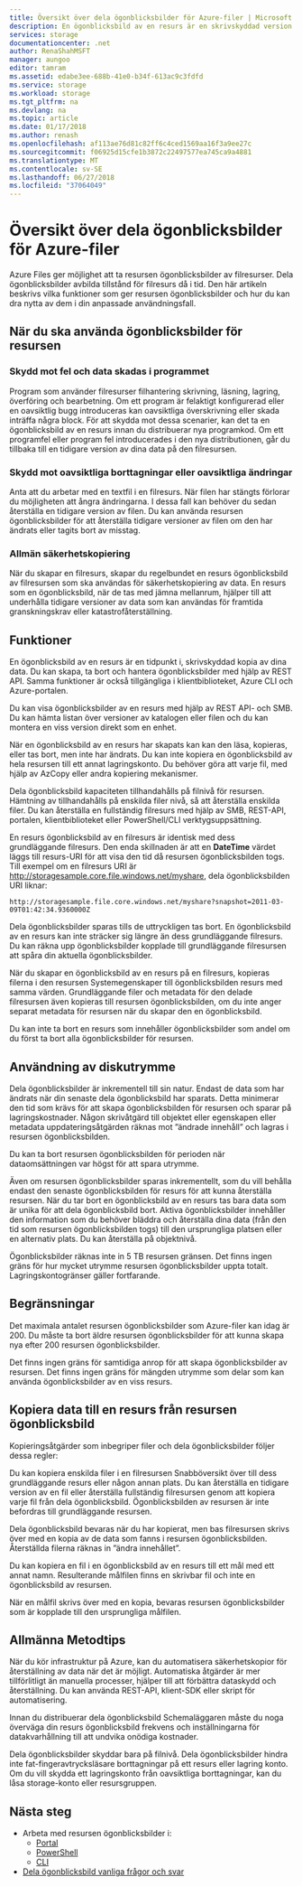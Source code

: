 ```yaml
---
title: Översikt över dela ögonblicksbilder för Azure-filer | Microsoft Docs
description: En ögonblicksbild av en resurs är en skrivskyddad version av en resurs i Azure-filer som hämtas vid en tidpunkt som ett sätt att säkerhetskopiera resursen.
services: storage
documentationcenter: .net
author: RenaShahMSFT
manager: aungoo
editor: tamram
ms.assetid: edabe3ee-688b-41e0-b34f-613ac9c3fdfd
ms.service: storage
ms.workload: storage
ms.tgt_pltfrm: na
ms.devlang: na
ms.topic: article
ms.date: 01/17/2018
ms.author: renash
ms.openlocfilehash: af113ae76d81c82ff6c4ced1569aa16f3a9ee27c
ms.sourcegitcommit: f06925d15cfe1b3872c22497577ea745ca9a4881
ms.translationtype: MT
ms.contentlocale: sv-SE
ms.lasthandoff: 06/27/2018
ms.locfileid: "37064049"
---
```

# <a name="overview-of-share-snapshots-for-azure-files"></a>Översikt över dela ögonblicksbilder för Azure-filer 
Azure Files ger möjlighet att ta resursen ögonblicksbilder av filresurser. Dela ögonblicksbilder avbilda tillstånd för filresurs då i tid. Den här artikeln beskrivs vilka funktioner som ger resursen ögonblicksbilder och hur du kan dra nytta av dem i din anpassade användningsfall.

## <a name="when-to-use-share-snapshots"></a>När du ska använda ögonblicksbilder för resursen

### <a name="protection-against-application-error-and-data-corruption"></a>Skydd mot fel och data skadas i programmet
Program som använder filresurser filhantering skrivning, läsning, lagring, överföring och bearbetning. Om ett program är felaktigt konfigurerad eller en oavsiktlig bugg introduceras kan oavsiktliga överskrivning eller skada inträffa några block. För att skydda mot dessa scenarier, kan det ta en ögonblicksbild av en resurs innan du distribuerar nya programkod. Om ett programfel eller program fel introducerades i den nya distributionen, går du tillbaka till en tidigare version av dina data på den filresursen. 

### <a name="protection-against-accidental-deletions-or-unintended-changes"></a>Skydd mot oavsiktliga borttagningar eller oavsiktliga ändringar
Anta att du arbetar med en textfil i en filresurs. När filen har stängts förlorar du möjligheten att ångra ändringarna. I dessa fall kan behöver du sedan återställa en tidigare version av filen. Du kan använda resursen ögonblicksbilder för att återställa tidigare versioner av filen om den har ändrats eller tagits bort av misstag.

### <a name="general-backup-purposes"></a>Allmän säkerhetskopiering
När du skapar en filresurs, skapar du regelbundet en resurs ögonblicksbild av filresursen som ska användas för säkerhetskopiering av data. En resurs som en ögonblicksbild, när de tas med jämna mellanrum, hjälper till att underhålla tidigare versioner av data som kan användas för framtida granskningskrav eller katastrofåterställning.

## <a name="capabilities"></a>Funktioner
En ögonblicksbild av en resurs är en tidpunkt i, skrivskyddad kopia av dina data. Du kan skapa, ta bort och hantera ögonblicksbilder med hjälp av REST API. Samma funktioner är också tillgängliga i klientbiblioteket, Azure CLI och Azure-portalen. 

Du kan visa ögonblicksbilder av en resurs med hjälp av REST API- och SMB. Du kan hämta listan över versioner av katalogen eller filen och du kan montera en viss version direkt som en enhet. 

När en ögonblicksbild av en resurs har skapats kan kan den läsa, kopieras, eller tas bort, men inte har ändrats. Du kan inte kopiera en ögonblicksbild av hela resursen till ett annat lagringskonto. Du behöver göra att varje fil, med hjälp av AzCopy eller andra kopiering mekanismer.

Dela ögonblicksbild kapaciteten tillhandahålls på filnivå för resursen. Hämtning av tillhandahålls på enskilda filer nivå, så att återställa enskilda filer. Du kan återställa en fullständig filresurs med hjälp av SMB, REST-API, portalen, klientbiblioteket eller PowerShell/CLI verktygsuppsättning.

En resurs ögonblicksbild av en filresurs är identisk med dess grundläggande filresurs. Den enda skillnaden är att en **DateTime** värdet läggs till resurs-URI för att visa den tid då resursen ögonblicksbilden togs. Till exempel om en filresurs URI är http://storagesample.core.file.windows.net/myshare, dela ögonblicksbilden URI liknar:
```
http://storagesample.file.core.windows.net/myshare?snapshot=2011-03-09T01:42:34.9360000Z
```

Dela ögonblicksbilder sparas tills de uttryckligen tas bort. En ögonblicksbild av en resurs kan inte sträcker sig längre än dess grundläggande filresurs. Du kan räkna upp ögonblicksbilder kopplade till grundläggande filresursen att spåra din aktuella ögonblicksbilder. 

När du skapar en ögonblicksbild av en resurs på en filresurs, kopieras filerna i den resursen Systemegenskaper till ögonblicksbilden resurs med samma värden. Grundläggande filer och metadata för den delade filresursen även kopieras till resursen ögonblicksbilden, om du inte anger separat metadata för resursen när du skapar den en ögonblicksbild.

Du kan inte ta bort en resurs som innehåller ögonblicksbilder som andel om du först ta bort alla ögonblicksbilder för resursen.

## <a name="space-usage"></a>Användning av diskutrymme 
Dela ögonblicksbilder är inkrementell till sin natur. Endast de data som har ändrats när din senaste dela ögonblicksbild har sparats. Detta minimerar den tid som krävs för att skapa ögonblicksbilden för resursen och sparar på lagringskostnader. Någon skrivåtgärd till objektet eller egenskapen eller metadata uppdateringsåtgärden räknas mot ”ändrade innehåll” och lagras i resursen ögonblicksbilden. 

Du kan ta bort resursen ögonblicksbilden för perioden när dataomsättningen var högst för att spara utrymme.

Även om resursen ögonblicksbilder sparas inkrementellt, som du vill behålla endast den senaste ögonblicksbilden för resurs för att kunna återställa resursen. När du tar bort en ögonblicksbild av en resurs tas bara data som är unika för att dela ögonblicksbild bort. Aktiva ögonblicksbilder innehåller den information som du behöver bläddra och återställa dina data (från den tid som resursen ögonblicksbilden togs) till den ursprungliga platsen eller en alternativ plats. Du kan återställa på objektnivå.

Ögonblicksbilder räknas inte in 5 TB resursen gränsen. Det finns ingen gräns för hur mycket utrymme resursen ögonblicksbilder uppta totalt. Lagringskontogränser gäller fortfarande.

## <a name="limits"></a>Begränsningar
Det maximala antalet resursen ögonblicksbilder som Azure-filer kan idag är 200. Du måste ta bort äldre resursen ögonblicksbilder för att kunna skapa nya efter 200 resursen ögonblicksbilder. 

Det finns ingen gräns för samtidiga anrop för att skapa ögonblicksbilder av resursen. Det finns ingen gräns för mängden utrymme som delar som kan använda ögonblicksbilder av en viss resurs. 

## <a name="copying-data-back-to-a-share-from-share-snapshot"></a>Kopiera data till en resurs från resursen ögonblicksbild
Kopieringsåtgärder som inbegriper filer och dela ögonblicksbilder följer dessa regler:

Du kan kopiera enskilda filer i en filresursen Snabböversikt över till dess grundläggande resurs eller någon annan plats. Du kan återställa en tidigare version av en fil eller återställa fullständig filresursen genom att kopiera varje fil från dela ögonblicksbild. Ögonblicksbilden av resursen är inte befordras till grundläggande resursen. 

Dela ögonblicksbild bevaras när du har kopierat, men bas filresursen skrivs över med en kopia av de data som fanns i resursen ögonblicksbilden. Återställda filerna räknas in ”ändra innehållet”.

Du kan kopiera en fil i en ögonblicksbild av en resurs till ett mål med ett annat namn. Resulterande målfilen finns en skrivbar fil och inte en ögonblicksbild av resursen.

När en målfil skrivs över med en kopia, bevaras resursen ögonblicksbilder som är kopplade till den ursprungliga målfilen.

## <a name="general-best-practices"></a>Allmänna Metodtips 
När du kör infrastruktur på Azure, kan du automatisera säkerhetskopior för återställning av data när det är möjligt. Automatiska åtgärder är mer tillförlitligt än manuella processer, hjälper till att förbättra dataskydd och återställning. Du kan använda REST-API, klient-SDK eller skript för automatisering.

Innan du distribuerar dela ögonblicksbild Schemaläggaren måste du noga överväga din resurs ögonblicksbild frekvens och inställningarna för datakvarhållning till att undvika onödiga kostnader.

Dela ögonblicksbilder skyddar bara på filnivå. Dela ögonblicksbilder hindra inte fat-fingeravtrycksläsare borttagningar på ett resurs eller lagring konto. Om du vill skydda ett lagringskonto från oavsiktliga borttagningar, kan du låsa storage-konto eller resursgruppen.

## <a name="next-steps"></a>Nästa steg
- Arbeta med resursen ögonblicksbilder i:
    - [Portal](storage-how-to-use-files-portal.md#create-and-modify-share-snapshots)
    - [PowerShell](storage-how-to-use-files-powershell.md#create-and-modify-share-snapshots)
    - [CLI](storage-how-to-use-files-cli.md#create-and-modify-share-snapshots)
- [Dela ögonblicksbild vanliga frågor och svar](storage-files-faq.md#share-snapshots)
